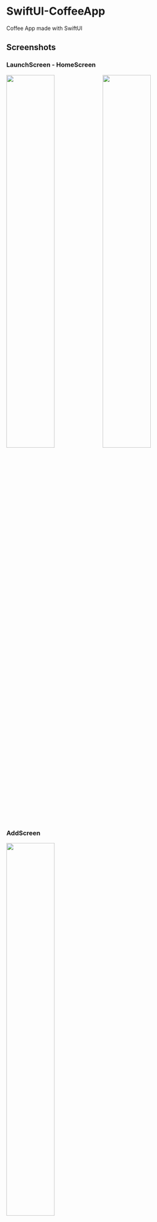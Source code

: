# SwiftUI-CoffeeApp
 Coffee App made with SwiftUI


## Screenshots

### LaunchScreen - HomeScreen 

<img src="https://user-images.githubusercontent.com/113136227/189525327-ed6d2915-de36-4d17-a29d-fcd1f61d0fd8.png"  width=50% height=50%><img src="https://user-images.githubusercontent.com/113136227/189525625-cd41c09e-f604-469c-9aaa-0b5d150091ca.png"  width=50% height=50%>


### AddScreen

<img src="https://user-images.githubusercontent.com/113136227/189525682-bdd80fc9-4390-4eff-8b5b-92c942f15a6e.png"  width=50% height=50%>
